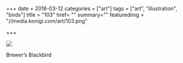 +++
date = 2018-03-12
categories = ["art"]
tags = ["art", "illustration", "birds"]
title = "103"
href= ""
summary=""
featuredimg = "//media.konigi.com/art/103.png"

+++

<img src="//media.konigi.com/art/103.png" />

Brewer’s Blackbird

